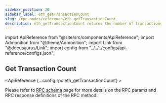```yaml
---
sidebar_position: 20
sidebar_label: eth_getTransactionCount
slug: /rpc-nodes/reference/eth_getTransactionCount
description: eth_getTransactionCount returns the number of transactions sent from a given address. Useful for determining the nonce or activity level of accounts.
---
```


<head>
    <title>eth_getTransactionCount RPC Method - Moralis Documentation</title>
</head>

import ApiReference from "@site/src/components/ApiReference";
import Admonition from "@theme/Admonition";
import Link from "@docusaurus/Link";
import config from "../../../configs/api-reference/configs.json";

## Get Transaction Count

<ApiReference {...config.rpc.eth_getTransactionCount} >
<Admonition type="info" title="Note">

<p>
Please refer to <a href="/rpc-nodes/reference/evm-rpc-schema">RPC schema</a> page for more details on the RPC params and RPC response definitions of the RPC method. 
</p>
</Admonition>
</ApiReference>
